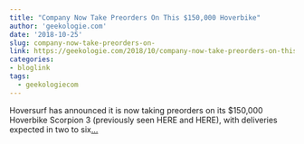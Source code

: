 ```yaml
---
title: "Company Now Take Preorders On This $150,000 Hoverbike"
author: 'geekologie.com'
date: '2018-10-25'
slug: company-now-take-preorders-on-
link: https://geekologie.com/2018/10/company-now-take-preorders-on-this-15000.php
categories:
- bloglink
tags:
  - geekologiecom
---
```


Hoversurf has announced it is now taking preorders on its $150,000 Hoverbike Scorpion 3 (previously seen HERE and HERE), with deliveries expected in two to six[... <i class="fas fa-external-link-alt"></i>](https://geekologie.com/2018/10/company-now-take-preorders-on-this-15000.php)

